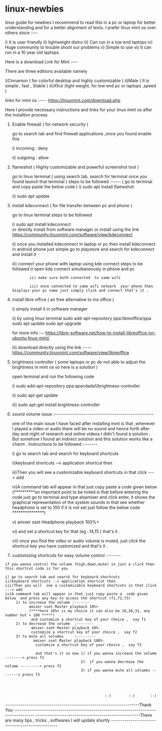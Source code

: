 # linux-newbies
linux guide for newbies 
I recommend to read this in a pc or laptop for better understanding and for a better alignment of texts.
I prefer linux mint os over others since :---

i) It is user friendly
ii) lightweight distro
iii) Can run in a low end laptops 
iv) Huge community to trouble shoot our problems 
v) Simple to use 
vi) It can run in a 10 year old laptops.

Here is a download Link for Mint :---

There are three editions available namely

i)Cinnamon ( for colorful desktop and highly customizable )
ii)Mate    ( It is simple , fast , Stable )
iii)Xfce   (light weight, for low end pc or laptops ,speed )

links for mint os  :----   https://linuxmint.com/download.php 

Here I provide necessary instructions and links for your linux mint os  after the installion process 

1) Enable firewall ( for network security )
   
    go to search tab and find firewall applications ,once you found 
     enable this 
     
     i) incoming   : deny
     
     ii) outgoing  : allow 

2) flameshot ( Highly customizable and powerful screenshot tool )

    go to linux terminal ( using search tab, search for terminal once you found launch that terminal )
    steps to be followed :----- ( go to terminal and copy paste the below code )
    i) sudo apt install flameshot
    
    ii) sudo apt update
    
    
3) Install kdeconnect ( for file transfer between pc and phone )
          
      go to linux terminal 
      steps to be followed 
      
      
      i) sudo apt install kdeconnect  
       or directly install from software manager 
       or install using the link  https://community.linuxmint.com/software/view/kdeconnect
       
      ii) once you installed  kdeconnect in laptop or pc then install kdeconnect in android phone 
               just simple go to playstore and search for kdeconnect and install it 
               
      iii) connect your phone with laptop using kde connect steps to be followed 
               i) open kde connect simultaneously  in phone and pc 
               
               ii) make sure both connected  to same wifi 
               
               iii) once connected to same wifi network  your phone then displays your pc name just simply click and connect that's it .
             
 4) install libre office ( an free alternative to ms office )
 
     i) simply install it in software manager 
     
     ii) by using linux terminal 
              sudo add-apt-repository ppa:libreoffice/ppa
              sudo apt update
              sudo apt upgrade
              
     for  more info :--   https://libre-software.net/how-to-install-libreoffice-on-ubuntu-linux-mint/ 
     
     iii) download directly using the link :----   https://community.linuxmint.com/software/view/libreoffice
     
     
  5) brightness controller ( some laptops or pc do not able to adjust the brightness  in mint os so here is a solution )
  
      open terminal and run the following code 
      
      i) sudo add-apt-repository ppa:apandada1/brightness-controller
      
      ii) sudo apt-get update
      
      iii) sudo apt-get install brightness-controller
    
 6) sound volume issue :---------------------------------------------------
 
    one of the main issue I have faced after installing mint is that ,whenever I played a video  or audio  there will be no sound and hence forth after day and night of research and online videos I didn't found a solution . But somehow I found an indirect solution  and this solution works like  a charm . 
    Instructions to be followed :-------
    
    i) go to search tab and search for keyboard shortcuts 
    
    ii)keyboard shortcuts --> application shortcut then 
    
    iii)Then you will  see a customizable keyboard shortcuts in that click ---> add
    
    iv)A command tab will appear in that just copy paste a  code given below 
    (**********an important point to be noted is that before entering the code just go to terminal and type alsamixer and click enter, it shows the graphical                          representation of the system sounds  in that  see whether headphone  is set to 100 if it is not set just follow the below code ***************)
    
    v) amixer sset Headphone playback 100%+  
    
    vi) and set a shortcut key for that (eg : f4,f5 ) that's it .
    
    vii) once you find the video or audio volume is muted, just click the shortcut key you have customized  and that's it .
    
  7) customizing shortcuts for easy volume control  :-------
  
    if you wanna control the volume (high,down,mute) in just a click then this shortcut code is for you 
    
    i) go to search tab and search for keyboard shortcuts 
    ii)keyboard shortcuts --> application shortcut then 
    iii)Then you will  see a customizable keyboard shortcuts in that click ---> add
    iv)A command tab will appear in that just copy paste a  code given below  and press any key to access the shortcut (f1,f2,f3) 
         1) to increase the volume :-------
               amixer sset Master playback 10%+  
               (****here 10%+ is my choice it can also be 10,20,31, any number but < 100 *****)
                and customize a shortcut key of your choice ,  say f1  
         2) to decrease the volume  :--------
                amixer sset Master playback 10%-
                customize a shortcut key of your choice ,  say f2 
         3) to mute all volumes     :---------
                 amixer sset Master playback 100%-
                  customize a shortcut key of your choice ,  say f3 
                  
                  and that's it so now 1) if you wanna increase the volume --------> press f1
                                       2)  if you wanna decrease the  volume ---------> press f2
                                       3) if you wanna mute all volumes --------> press f3
                  
                  
               
    
                                                  :-)        :-)       :-)        
    


---------------------------------------------------------------------Thank You ----------------------------------------------------------------------------------------
------------------------------------------------------There are many tips , tricks , softwares I will update shortly --------------------------------------------------




